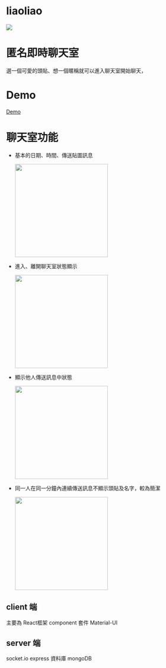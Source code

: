 # liaoliao
<img src="https://lh3.googleusercontent.com/0Xtinjt9hFAEWAna7tJ-RO9jThMlzxBqMm3KbxHRWAUk6iyE48RLqabau17O0ATlO6cXskrUqVyQQRuFt9dw_nKMSd2E7B45Rf_NRF8SaEiCD4fJqttHXoLuQN6DRd5vkItUL8qXKjlg906IAahb99532ZZJWxOQnQG5s0BLqTmyXv60W5vWPmogk8XfgoVQqCL7D4PcEZ1gVJyV4nuvG78FPPALis1MyweXlUC5g3NuvOzY37ugZ4Fgh0bv_uFKhjhb36UT-DbxwCRZlqWXZUZWqvjwo3oKaL1peSrVbQGp0rUpliIgQwwcIPkuEAopSkqbh9vjwc-5solttSOdPypbzBur723IxPee0E6lN4xUFp9QoBP1jcYgUqXraZSxIgRGYsfRsPOGZFAvmCRQeZ6laT-WoOvRvFHDINJV85gE0s8GnFuQv-UfyQMk7poOc_jkuRn1tS2g9B_K9E8lpwOSCYesktDZ9bAq3NiTAOj41kJBcbmhdjWW4hrEAnELDztIcR7ENR-n2-gWfYlS01mchmCY_UA-UgNkNfEhXz-J7DiFC5gkNFegc3tMqD1czsqZ6nQihshtGKZaVc3ovu4Z3K58v3xVpTpPyc-mhE7XOSBggRMatOrxJYuwQ1S5Z9447qu5faPFDoiQqmb1sj_J3eoCeFMM0U_6Fb__HCTpGM25LQkwhbGzqyaWnw=w1641-h867-no?authuser=0">


# 匿名即時聊天室
選一個可愛的頭貼、想一個暱稱就可以進入聊天室開始聊天，

# Demo
[Demo](https://liaoliao.netlify.app/)

# 聊天室功能
* 基本的日期、時間、傳送貼圖訊息 

  <img src="https://lh3.googleusercontent.com/jcC9vRx1GC_sIl7CVx0EveGNehHUGdj1wiCAyBadj9SVCEcWmVaJAtiMZ7AuxrJ3atxksDeVCK_gPm0pdszD1iPAnNmX-L0O69xPc6lo4qbmuAx9jvPmxktiGXABHD3jn_YlcsM_8YikmpCGajukyiX2XnTtpG8eLW-yAJepHO3eUWoWUeIVzOHJyS9XhMIr9Th23oE9QoeM8l1MmSQOJcD-2DOge0CkK0gj-gvWDf7uM4Z6sXRa3L-BUp50nw_dVsHLjuf4R__51liCau6CgmnL72u_uJ27hFV4yyfqCyUpH1zT_gL2wbQAFGATxOO4LHzi_NUFELBlT26UOqvQH2_tchvAagOPcymZzu1H3ioj-HmxeoJydleEn6t--MyybaUFobnSquIq1AcbD1S5dAtniQUmZs4g30UAp-qSGaauRKdpeYkLnnxHVL-Pmu7-Jx-_hKCcQ4VAbx3bRJwNghtBH6QzPuvM2CuOgUGxpAPlwiEoUlq3JScr_JdZrtLDIt93uQ3GtI5nEQOYikCld40d6AbI0z-u2K3ibdWOWNSFvq9WJZF3LHyXE6hj9CkaKpR6QLaFdOjAi8Upew8Jhlbej96clyDSWctdXgyBd6zXK_KPCG74ZFlAvuh5m8Qrd7jbwamnP55gFDeWzoSMAsZveh53Ttd9Qgka5c5NzrV9KtGLX9jUijQyfRc5vw=w886-h776-no?authuser=0" width=250>

* 進入、離開聊天室狀態顯示

  <img src="https://lh3.googleusercontent.com/6O2AmDDVof55_0Epcpp5dWsSZAOvRCtnY0RnAC9kmphi3109tKTnxJXDHg4AktgClPCF2wDHVreuU-uxvKEwJJjMeFAeJGEbfj7hC1MGY_8I4X0nPxGWgCkemd-S6YVJ1XT1cpq1DcO__83xqWUbiYOowZNvWVJdCTuqCh5cKsfvIJ6O1XB5gIfNAc3BF35sdyhZYPDCAzNS2i7ul_-4t8wXiBCQ6NvCTvP--pBzNqLck8fceGrZsW1tuDEeyGoNr4NWWkK1NQyy4rIFT2FJxr4tWc22fnKo6hLwIOtVtBX28BKI960T5jna8CnIDfcHnEKxrfyOvgc_5i2FHpauaaQ7i_8NypXKUycx5HTeqMNHQf611MI-fccJghBxj1D7isK9FegzY23XzVqETGq31foCZDAB_qNDjE6gfPyB17_A3OY3aTidxRSWIH5pOQpQpqg6-bTnB0qEv6hnnH-DOaf4sl9mv7gqDVn6FXzePOlgJo4VO9tsEOdICshSNtEvcOgBZdXHvWIvdxDXsbcDbRnlZmdqQIL2jDJAplaeQMqRnVjNEMX8YUZ2jOZpU_kGs5EXaIt8SQWrnqtsubQb_P9z4rsqfoUNCnz32qPy909LDSqncfzpMJs_LcAeTzs_Wu5tJKX7Jc6S8KueeXRYLXxflCF1felFxjcnqIVDigwHgYeC8hZolJjOH0bQjw=w886-h522-no?authuser=0" width=250>
  
* 顯示他人傳送訊息中狀態

  <img src="https://lh3.googleusercontent.com/0_sMRdF9957NDeGKV3Y9z-0nmUeQzw2I1Yk4xmRQaeUEVcslq297-wCOuw-RYQbpgQtRMQ-rgz89SXbM_8ivpdkrAoVkKc2wpEBukWkpB4Z8d3_ww-kJd-b8eNiezogIWPY0evvGkcTlwiKYfXiYmHeyD8oUXRy0_AZPbw_1KGFgKxmVAyGp4bruemcE3DanaS1HSRHTthN0uV9XLV_ZTLl8Qhb9UN-tX_KMgbZN_xw7JGSJqMQ1ltm_5Q9ZyL2xt4NiSjXQnnOGZ9dffuIMOArzt4YZX-eoYJD8Kqcho4vyMzUKs2wDdL_qnQAUdYZfJ24FXJgJwFn33POG6MlHuNcrFb_PELEev59Z5fQlPvjV5438-ZwvkuQ1QjhZUxIMw9HCk0sMcABBFGD1ykHlY8434_jXdr0p7GNThW7QUGa-vEZnmEGCwuif9Jospy-RWnuVKMyymXlBXfijBx3HnVh_J5to3sly_fCOIVqUBEjMkzsUS8z_P0zKZUaqoxolPzwBza5TTv7ERmjHvenOdysjiwygRg5SXoyYCuFEXJdRSLLwWVpCK3HjBaRDPm44ZuZ-dincxoioDGkbrFwuGHnKeDFc_ITAPFzlode2Re9ESZHUP-XQDlSmsMPBxeTH5pEJUusX5nSUDXv8Z0vgtYgZVtnPhDqBZ3-72ZCiqU4mwT74Zmxp1x8zJIHRdw=w886-h320-no?authuser=0" width=250/>

* 同一人在同一分鐘內連續傳送訊息不顯示頭貼及名字，較為簡潔

  <img src="https://lh3.googleusercontent.com/sgIllEjhEcQkHLhSg5kD6ckowVozeIiW8_DDidbfayHDJxlCDoGiGsDztEakzUIFJLAqbE-QBvA-YULYwfwck4WVYacYgJ5mgLhvkWUgf1d28ct54B4U6R2GtjxUAWqtGAOstLvjYuqBd66IM_iUK4J57C75gNjGeUlWX8QfTlRbDlBq44svOH8FdnYdrNUGhdCCZggPbPCRLWLXXmJeOlpSdzy8ku-c6BAHSzhutOMCaldc0uu2zPApLIlcCILVx0eeRzx-CsgrzwNJP6snCJJ_zB_4BWrrkUC2m9TRXtgXmbjuEP3dqsNhQgMcK2xrey4rsIB9ZqQ7F_-qOB2xuwC7FpGGuTlD8RyScymA1179IYA7nUhMwyMbOuS67H1KXJl6aDqfBPK8zDTBcCmMj7JEMx_QB4ycrgnkp84-i5506BnhNtdtQBaHX8edukwIW6k8JNB8tj8xhn8G7J7D2nLODgafgofySuloVkmajGnvQha0aY7E5RwA7mHTimBkdjpVMWfv8tMpkybaC8HFRxqGJ2Gs2wcYG-ePXNZdanI-AS8yoRxL6hduYXO7Z23JeiQPKK7kDEQcvq7HuJDBadwbtEaocQYlJVk9uIgrGvSt0BSFoZvXTCVsI7mBJoImV-mG-3HI1dS5lV9_r0LRI1Hq_QENJhEgk8b4fC8VJpy8JFldACuTI0eESf-d_g=w439-h467-no?authuser=0" width=250>
  




## client 端
主要為 React框架
component 套件 Material-UI

## server 端
socket.io express 資料庫 mongoDB
